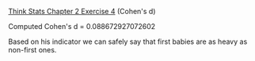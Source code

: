 [Think Stats Chapter 2 Exercise 4](http://greenteapress.com/thinkstats2/html/thinkstats2003.html#toc24) (Cohen's d)

Computed Cohen's d = 0.088672927072602

Based on his indicator we can safely say that first babies are as heavy as non-first ones.  
